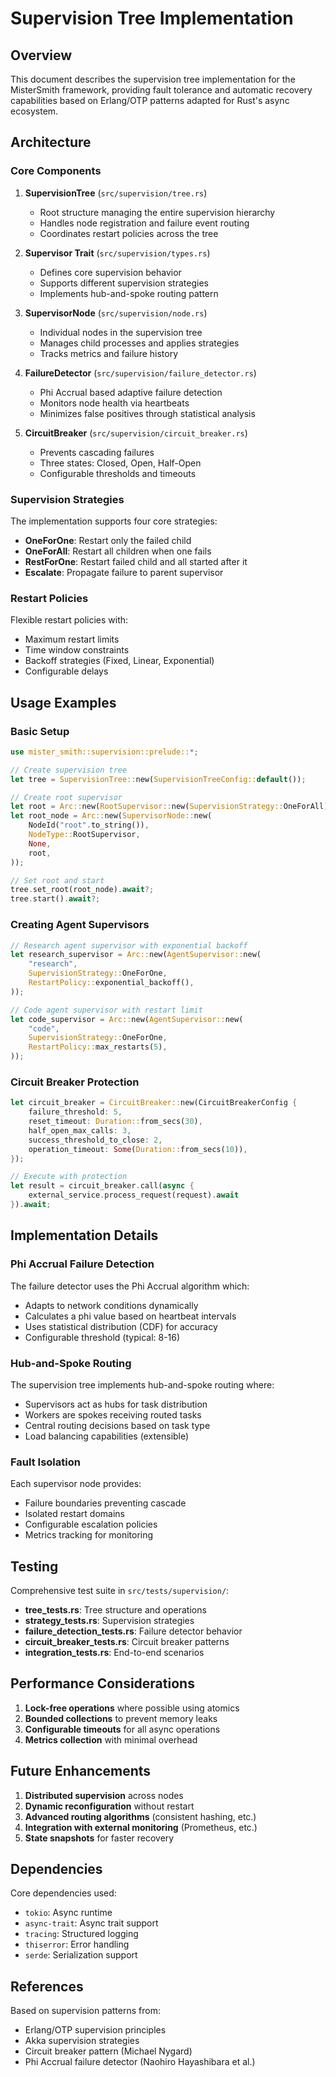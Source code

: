 # Supervision Tree Implementation

## Overview

This document describes the supervision tree implementation for the MisterSmith framework, providing fault tolerance and automatic recovery capabilities based on Erlang/OTP patterns adapted for Rust's async ecosystem.

## Architecture

### Core Components

1. **SupervisionTree** (`src/supervision/tree.rs`)
   - Root structure managing the entire supervision hierarchy
   - Handles node registration and failure event routing
   - Coordinates restart policies across the tree

2. **Supervisor Trait** (`src/supervision/types.rs`)
   - Defines core supervision behavior
   - Supports different supervision strategies
   - Implements hub-and-spoke routing pattern

3. **SupervisorNode** (`src/supervision/node.rs`)
   - Individual nodes in the supervision tree
   - Manages child processes and applies strategies
   - Tracks metrics and failure history

4. **FailureDetector** (`src/supervision/failure_detector.rs`)
   - Phi Accrual based adaptive failure detection
   - Monitors node health via heartbeats
   - Minimizes false positives through statistical analysis

5. **CircuitBreaker** (`src/supervision/circuit_breaker.rs`)
   - Prevents cascading failures
   - Three states: Closed, Open, Half-Open
   - Configurable thresholds and timeouts

### Supervision Strategies

The implementation supports four core strategies:

- **OneForOne**: Restart only the failed child
- **OneForAll**: Restart all children when one fails  
- **RestForOne**: Restart failed child and all started after it
- **Escalate**: Propagate failure to parent supervisor

### Restart Policies

Flexible restart policies with:
- Maximum restart limits
- Time window constraints
- Backoff strategies (Fixed, Linear, Exponential)
- Configurable delays

## Usage Examples

### Basic Setup

```rust
use mister_smith::supervision::prelude::*;

// Create supervision tree
let tree = SupervisionTree::new(SupervisionTreeConfig::default());

// Create root supervisor
let root = Arc::new(RootSupervisor::new(SupervisionStrategy::OneForAll));
let root_node = Arc::new(SupervisorNode::new(
    NodeId("root".to_string()),
    NodeType::RootSupervisor,
    None,
    root,
));

// Set root and start
tree.set_root(root_node).await?;
tree.start().await?;
```

### Creating Agent Supervisors

```rust
// Research agent supervisor with exponential backoff
let research_supervisor = Arc::new(AgentSupervisor::new(
    "research",
    SupervisionStrategy::OneForOne,
    RestartPolicy::exponential_backoff(),
));

// Code agent supervisor with restart limit
let code_supervisor = Arc::new(AgentSupervisor::new(
    "code",
    SupervisionStrategy::OneForOne,
    RestartPolicy::max_restarts(5),
));
```

### Circuit Breaker Protection

```rust
let circuit_breaker = CircuitBreaker::new(CircuitBreakerConfig {
    failure_threshold: 5,
    reset_timeout: Duration::from_secs(30),
    half_open_max_calls: 3,
    success_threshold_to_close: 2,
    operation_timeout: Some(Duration::from_secs(10)),
});

// Execute with protection
let result = circuit_breaker.call(async {
    external_service.process_request(request).await
}).await;
```

## Implementation Details

### Phi Accrual Failure Detection

The failure detector uses the Phi Accrual algorithm which:
- Adapts to network conditions dynamically
- Calculates a phi value based on heartbeat intervals
- Uses statistical distribution (CDF) for accuracy
- Configurable threshold (typical: 8-16)

### Hub-and-Spoke Routing

The supervision tree implements hub-and-spoke routing where:
- Supervisors act as hubs for task distribution
- Workers are spokes receiving routed tasks
- Central routing decisions based on task type
- Load balancing capabilities (extensible)

### Fault Isolation

Each supervisor node provides:
- Failure boundaries preventing cascade
- Isolated restart domains
- Configurable escalation policies
- Metrics tracking for monitoring

## Testing

Comprehensive test suite in `src/tests/supervision/`:

- **tree_tests.rs**: Tree structure and operations
- **strategy_tests.rs**: Supervision strategies
- **failure_detection_tests.rs**: Failure detector behavior
- **circuit_breaker_tests.rs**: Circuit breaker patterns
- **integration_tests.rs**: End-to-end scenarios

## Performance Considerations

1. **Lock-free operations** where possible using atomics
2. **Bounded collections** to prevent memory leaks
3. **Configurable timeouts** for all async operations
4. **Metrics collection** with minimal overhead

## Future Enhancements

1. **Distributed supervision** across nodes
2. **Dynamic reconfiguration** without restart
3. **Advanced routing algorithms** (consistent hashing, etc.)
4. **Integration with external monitoring** (Prometheus, etc.)
5. **State snapshots** for faster recovery

## Dependencies

Core dependencies used:
- `tokio`: Async runtime
- `async-trait`: Async trait support
- `tracing`: Structured logging
- `thiserror`: Error handling
- `serde`: Serialization support

## References

Based on supervision patterns from:
- Erlang/OTP supervision principles
- Akka supervision strategies
- Circuit breaker pattern (Michael Nygard)
- Phi Accrual failure detector (Naohiro Hayashibara et al.)